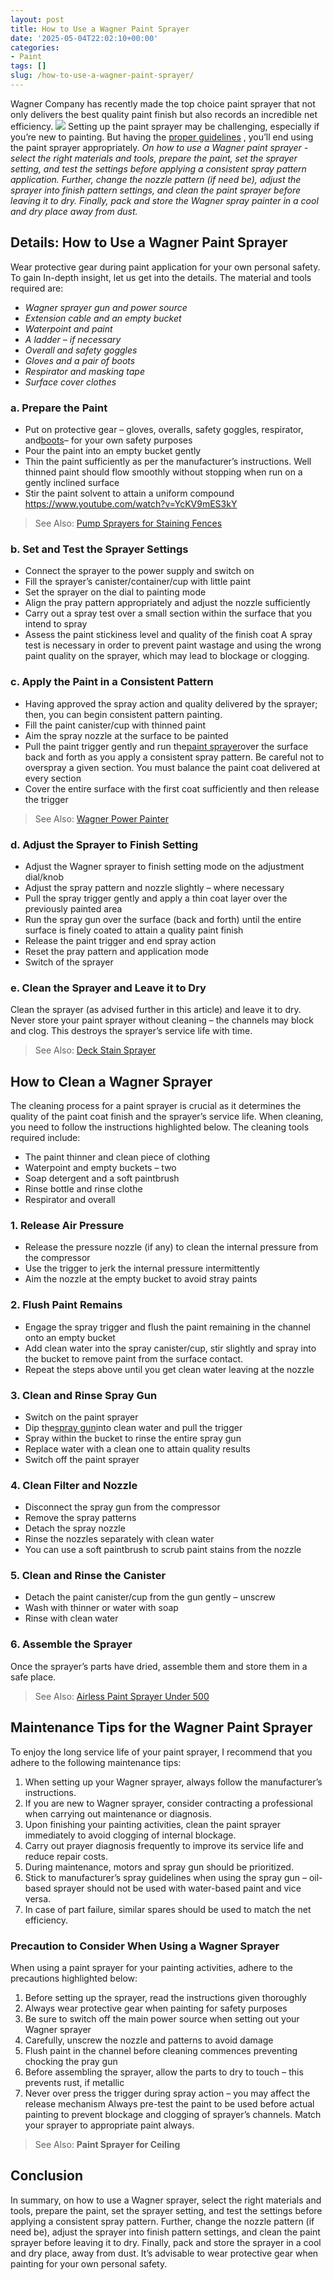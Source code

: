 ```yaml
---
layout: post
title: How to Use a Wagner Paint Sprayer
date: '2025-05-04T22:02:10+00:00'
categories:
- Paint
tags: []
slug: /how-to-use-a-wagner-paint-sprayer/
---
```


Wagner Company has recently made the top choice paint sprayer that not only delivers the best quality paint finish but also records an incredible net efficiency.
![](/assets/img/12/Pest-Control.jpg)
Setting up the paint sprayer may be challenging, especially if you’re new to painting. But having the
[proper guidelines](https://pestpolicy.com/how-to-paint-a-metal-interior-door/)
, you’ll end using the paint sprayer appropriately.
*On how to use a Wagner paint sprayer - select the right materials and tools, prepare the paint, set the sprayer setting, and test the settings before applying a consistent spray pattern application.*
*Further, change the nozzle pattern (if need be), adjust the sprayer into finish pattern settings, and clean the paint sprayer before leaving it to dry. Finally, pack and store the Wagner spray painter in a cool and dry place away from dust.*
## Details: How to Use a Wagner Paint Sprayer
Wear protective gear during paint application for your own personal safety. To gain In-depth insight, let us get into the details. The material and tools required are:
- *Wagner sprayer gun and power source*
- *Extension cable and an empty bucket*
- *Waterpoint and paint*
- *A ladder – if necessary*
- *Overall and safety goggles*
- *Gloves and a pair of boots*
- *Respirator and masking tape*
- *Surface cover clothes*
### a. Prepare the Paint
- Put on protective gear – gloves, overalls, safety goggles, respirator, and[boots](https://pestpolicy.com/best-shoes-for-painters/)– for your own safety purposes
- Pour the paint into an empty bucket gently
- Thin the paint sufficiently as per the manufacturer’s instructions. Well thinned paint should flow smoothly without stopping when run on a gently inclined surface
- Stir the paint solvent to attain a uniform compound
https://www.youtube.com/watch?v=YcKV9mES3kY
> See Also:
> [Pump Sprayers for Staining Fences](https://pestpolicy.com/best-pump-sprayers-for-staining-fences/)
### b. Set and Test the Sprayer Settings
- Connect the sprayer to the power supply and switch on
- Fill the sprayer’s canister/container/cup with little paint
- Set the sprayer on the dial to painting mode
- Align the pray pattern appropriately and adjust the nozzle sufficiently
- Carry out a spray test over a small section within the surface that you intend to spray
- Assess the paint stickiness level and quality of the finish coat
A spray test is necessary in order to prevent paint wastage and using the wrong paint quality on the sprayer, which may lead to blockage or clogging.
### c. Apply the Paint in a Consistent Pattern
- Having approved the spray action and quality delivered by the sprayer; then, you can begin consistent pattern painting.
- Fill the paint canister/cup with thinned paint
- Aim the spray nozzle at the surface to be painted
- Pull the paint trigger gently and run the[paint sprayer](https://pestpolicy.com/best-sprayer-for-latex-paint/)over the surface back and forth as you apply a consistent spray pattern. Be careful not to overspray a given section. You must balance the paint coat delivered at every section
- Cover the entire surface with the first coat sufficiently and then release the trigger
> See Also:
> [Wagner Power Painter](https://pestpolicy.com/wagner-power-painter-review/)
### d. Adjust the Sprayer to Finish Setting
- Adjust the Wagner sprayer to finish setting mode on the adjustment dial/knob
- Adjust the spray pattern and nozzle slightly – where necessary
- Pull the spray trigger gently and apply a thin coat layer over the previously painted area
- Run the spray gun over the surface (back and forth) until the entire surface is finely coated to attain a quality paint finish
- Release the paint trigger and end spray action
- Reset the pray pattern and application mode
- Switch of the sprayer
### e. Clean the Sprayer and Leave it to Dry
Clean the sprayer (as advised further in this article) and leave it to dry.
Never store your paint sprayer without cleaning – the channels may block and clog. This destroys the sprayer’s service life with time.
> See Also:
> [Deck Stain Sprayer](https://pestpolicy.com/best-deck-stain-sprayer/)
## How to Clean a Wagner Sprayer
The cleaning process for a paint sprayer is crucial as it determines the quality of the paint coat finish and the sprayer’s service life.
When cleaning, you need to follow the instructions highlighted below. The cleaning tools required include:
- The paint thinner and clean piece of clothing
- Waterpoint and empty buckets – two
- Soap detergent and a soft paintbrush
- Rinse bottle and rinse clothe
- Respirator and overall
### 1. Release Air Pressure
- Release the pressure nozzle (if any) to clean the internal pressure from the compressor
- Use the trigger to jerk the internal pressure intermittently
- Aim the nozzle at the empty bucket to avoid stray paints
### 2. Flush Paint Remains
- Engage the spray trigger and flush the paint remaining in the channel onto an empty bucket
- Add clean water into the spray canister/cup, stir slightly and spray into the bucket to remove paint from the surface contact.
- Repeat the steps above until you get clean water leaving at the nozzle
### 3. Clean and Rinse Spray Gun
- Switch on the paint sprayer
- Dip the[spray gun](https://www.amazon.com/Wagner-0529033-Home-Decor-Sprayer/dp/B01BVEI3X4/ref=sr_1_35?dchild=1&keywords=-+Wagner+sprayer&qid=1611835813&sr=8-35)into clean water and pull the trigger
- Spray within the bucket to rinse the entire spray gun
- Replace water with a clean one to attain quality results
- Switch off the paint sprayer
### 4. Clean Filter and Nozzle
- Disconnect the spray gun from the compressor
- Remove the spray patterns
- Detach the spray nozzle
- Rinse the nozzles separately with clean water
- You can use a soft paintbrush to scrub paint stains from the nozzle
### 5. Clean and Rinse the Canister
- Detach the paint canister/cup from the gun gently – unscrew
- Wash with thinner or water with soap
- Rinse with clean water
### 6. Assemble the Sprayer
Once the sprayer’s parts have dried, assemble them and store them in a safe place.
> See Also:
> [Airless Paint Sprayer Under 500](https://pestpolicy.com/best-airless-paint-sprayer-under-500/)
## Maintenance Tips for the Wagner Paint Sprayer
To enjoy the long service life of your paint sprayer, I recommend that you adhere to the following maintenance tips:
1. When setting up your Wagner sprayer, always follow the manufacturer’s instructions.
2. If you are new to Wagner sprayer, consider contracting a professional when carrying out maintenance or diagnosis.
3. Upon finishing your painting activities, clean the paint sprayer immediately to avoid clogging of internal blockage.
4. Carry out prayer diagnosis frequently to improve its service life and reduce repair costs.
5. During maintenance, motors and spray gun should be prioritized.
6. Stick to manufacturer’s spray guidelines when using the spray gun – oil-based sprayer should not be used with water-based paint and vice versa.
7. In case of part failure, similar spares should be used to match the net efficiency.
### Precaution to Consider When Using a Wagner Sprayer
When using a paint sprayer for your painting activities, adhere to the precautions highlighted below:
1. Before setting up the sprayer, read the instructions given thoroughly
2. Always wear protective gear when painting for safety purposes
3. Be sure to switch off the main power source when setting out your Wagner sprayer
4. Carefully, unscrew the nozzle and patterns to avoid damage
5. Flush paint in the channel before cleaning commences preventing chocking the pray gun
6. Before assembling the sprayer, allow the parts to dry to touch – this prevents rust, if metallic
7. Never over press the trigger during spray action – you may affect the release mechanism
Always pre-test the paint to be used before actual painting to prevent blockage and clogging of sprayer’s channels. Match your sprayer to appropriate paint always.
> See Also:
> **Paint Sprayer for Ceiling**
## Conclusion
In summary, on how to use a Wagner sprayer, select the right materials and tools, prepare the paint, set the sprayer setting, and test the settings before applying a consistent spray pattern.
Further, change the nozzle pattern (if need be), adjust the sprayer into finish pattern settings, and clean the paint sprayer before leaving it to dry.
Finally, pack and store the sprayer in a cool and dry place, away from dust. It’s advisable to wear protective gear when painting for your own personal safety.
